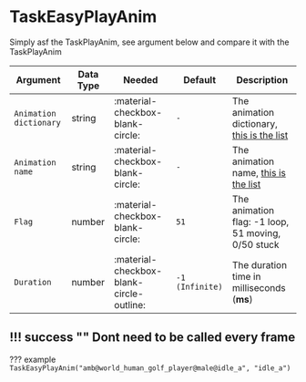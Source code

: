 # TaskEasyPlayAnim
Simply asf the TaskPlayAnim, see argument below and compare it with the TaskPlayAnim

| Argument              | Data Type                            | Needed                    | Default         | Description
| ----------------------| ------------------------------------ | ------------------------- |-----------------|-------------
| `Animation dictionary` | string | :material-checkbox-blank-circle: | `-` | The animation dictionary, [this is the list](https://alexguirre.github.io/animations-list/)
| `Animation name`       | string | :material-checkbox-blank-circle: | `-` | The animation name, [this is the list](https://alexguirre.github.io/animations-list/)
| `Flag`                 | number | :material-checkbox-blank-circle: | `51` | The animation flag: -1 loop, 51 moving, 0/50 stuck
| `Duration`             | number | :material-checkbox-blank-circle-outline: | `-1 (Infinite)` | The duration time in milliseconds (**ms**)

!!! success ""
    Dont need to be called every frame
---
??? example
    ```
    TaskEasyPlayAnim("amb@world_human_golf_player@male@idle_a", "idle_a")
    ```
